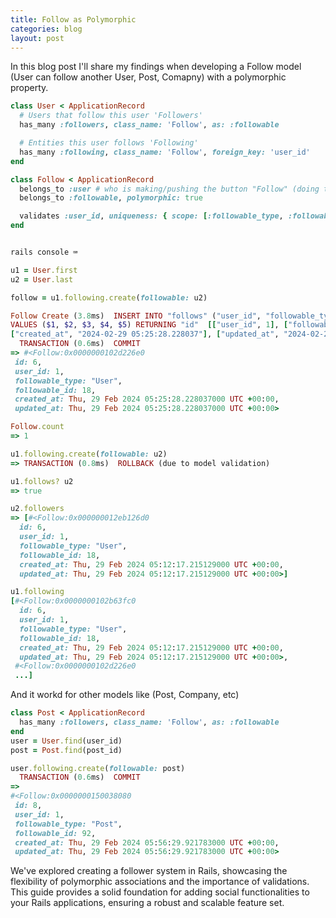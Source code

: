 ```yaml
---
title: Follow as Polymorphic
categories: blog
layout: post
---
```


In this blog post I'll share my findings when developing a Follow model (User can follow another User, Post, Comapny) with a polymorphic property.

```ruby
class User < ApplicationRecord
  # Users that follow this user 'Followers'
  has_many :followers, class_name: 'Follow', as: :followable

  # Entities this user follows 'Following'
  has_many :following, class_name: 'Follow', foreign_key: 'user_id'
end

class Follow < ApplicationRecord
  belongs_to :user # who is making/pushing the button "Follow" (doing the following)
  belongs_to :followable, polymorphic: true

  validates :user_id, uniqueness: { scope: [:followable_type, :followable_id] }
end
```
```ruby

rails console ⌨️

u1 = User.first
u2 = User.last

follow = u1.following.create(followable: u2)

Follow Create (3.8ms)  INSERT INTO "follows" ("user_id", "followable_type", "followable_id", "created_at", "updated_at") 
VALUES ($1, $2, $3, $4, $5) RETURNING "id"  [["user_id", 1], ["followable_type", "User"], ["followable_id", 18], 
["created_at", "2024-02-29 05:25:28.228037"], ["updated_at", "2024-02-29 05:25:28.228037"]]
  TRANSACTION (0.6ms)  COMMIT
=> #<Follow:0x0000000102d226e0
 id: 6,
 user_id: 1,
 followable_type: "User",
 followable_id: 18,
 created_at: Thu, 29 Feb 2024 05:25:28.228037000 UTC +00:00,
 updated_at: Thu, 29 Feb 2024 05:25:28.228037000 UTC +00:00>

Follow.count
=> 1

u1.following.create(followable: u2)
=> TRANSACTION (0.8ms)  ROLLBACK (due to model validation)

u1.follows? u2
=> true

u2.followers
=> [#<Follow:0x000000012eb126d0
  id: 6,
  user_id: 1,
  followable_type: "User",
  followable_id: 18,
  created_at: Thu, 29 Feb 2024 05:12:17.215129000 UTC +00:00,
  updated_at: Thu, 29 Feb 2024 05:12:17.215129000 UTC +00:00>]

u1.following
[#<Follow:0x0000000102b63fc0
  id: 6,
  user_id: 1,
  followable_type: "User",
  followable_id: 18,
  created_at: Thu, 29 Feb 2024 05:12:17.215129000 UTC +00:00,
  updated_at: Thu, 29 Feb 2024 05:12:17.215129000 UTC +00:00>,
 #<Follow:0x0000000102d226e0
 ...]
```

And it workd for other models like (Post, Company, etc)

```ruby
class Post < ApplicationRecord
  has_many :followers, class_name: 'Follow', as: :followable
end
user = User.find(user_id)
post = Post.find(post_id)

user.following.create(followable: post)
  TRANSACTION (0.6ms)  COMMIT
=> 
#<Follow:0x0000000150038080
 id: 8,
 user_id: 1,
 followable_type: "Post",
 followable_id: 92,
 created_at: Thu, 29 Feb 2024 05:56:29.921783000 UTC +00:00,
 updated_at: Thu, 29 Feb 2024 05:56:29.921783000 UTC +00:00>

```
We've explored creating a follower system in Rails, showcasing the flexibility of polymorphic associations and the importance of validations. This guide provides a solid foundation for adding social functionalities to your Rails applications, ensuring a robust and scalable feature set.